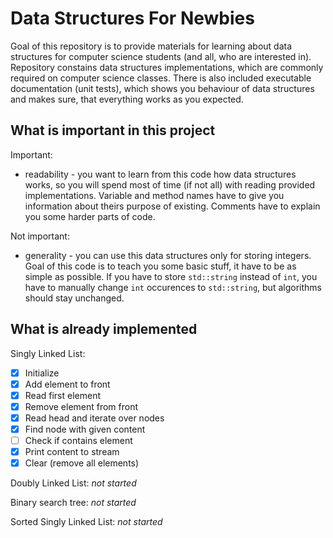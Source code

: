 # Data Structures For Newbies

Goal of this repository is to provide materials for learning about data structures for computer science students (and all, who are interested in). Repository constains data structures implementations, which are commonly required on computer science classes. There is also included executable documentation (unit tests), which shows you behaviour of data structures and makes sure, that everything works as you expected.

## What is important in this project

Important:
- readability - you want to learn from this code how data structures works, so you will spend most of time (if not all) with reading provided implementations. Variable and method names have to give you information about theirs purpose of existing. Comments have to explain you some harder parts of code.

Not important:
- generality - you can use this data structures only for storing integers. Goal of this code is to teach you some basic stuff, it have to be as simple as possible. If you have to store `std::string` instead of `int`, you have to manually change `int` occurences to `std::string`, but algorithms should stay unchanged.

## What is already implemented

Singly Linked List:
- [x] Initialize
- [x] Add element to front
- [x] Read first element
- [x] Remove element from front
- [x] Read head and iterate over nodes
- [x] Find node with given content
- [ ] Check if contains element
- [x] Print content to stream
- [x] Clear (remove all elements)

Doubly Linked List: *not started*

Binary search tree: *not started*

Sorted Singly Linked List: *not started*
